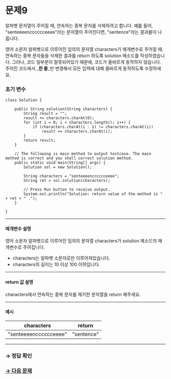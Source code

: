# 문제9

알파벳 문자열이 주어질 때, 연속하는 중복 문자를 삭제하려고 합니다. 예를 들어, "senteeeencccccceeee"라는 문자열이 주어진다면, "sentence"라는 결과물이 나옵니다.

영어 소문자 알파벳으로 이루어진 임의의 문자열 characters가 매개변수로 주어질 때, 연속하는 중복 문자들을 삭제한 결과를 return 하도록 solution 메소드를 작성하였습니다. 그러나, 코드 일부분이 잘못되어있기 때문에, 코드가 올바르게 동작하지 않습니다. 주어진 코드에서 _**한 줄**_만 변경해서 모든 입력에 대해 올바르게 동작하도록 수정하세요.

### 초기 변수

```
class Solution {

    public String solution(String characters) {
        String result = "";
        result += characters.charAt(0);
        for (int i = 0; i < characters.length(); i++) {
            if (characters.charAt(i - 1) != characters.charAt(i))
                result += characters.charAt(i);
        }
        return result;
    }

    // The following is main method to output testcase. The main method is correct and you shall correct solution method.
    public static void main(String[] args) {
        Solution sol = new Solution();
        
        String characters = "senteeeencccccceeee";
        String ret = sol.solution(characters);

        // Press Run button to receive output.
        System.out.println("Solution: return value of the method is " + ret + " .");
    }
    
}
```

---

#### 매개변수 설명
영어 소문자 알파벳으로 이루어진 임의의 문자열 characters가 solution 메소드의 매개변수로 주어집니다. 

* characters는 알파벳 소문자로만 이루어져있습니다.
* characters의 길이는 10 이상 100 이하입니다.

---

#### return 값 설명
characters에서 연속하는 중복 문자를 제거한 문자열을 return 해주세요.

---

#### 예시

| characters                  | return    |
|-------------------------|-----------|
| "senteeeencccccceeee" | "sentence" |

---

### → 정답 확인

### [→ 다음 문제](https://github.com/tnehf18/cosPro/blob/main/java/ex_2nd_01/no_10/desc_10.md "cosPro 2급 Java 1차 10번 문제")
